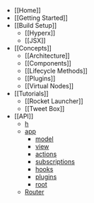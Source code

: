 * [[Home]]
* [[Getting Started]]
* [[Build Setup]]
  * [[Hyperx]]
  * [[JSX]]
* [[Concepts]]
  * [[Architecture]]
  * [[Components]]
  * [[Lifecycle Methods]]
  * [[Plugins]]
  * [[Virtual Nodes]]
* [[Tutorials]]
  * [[Rocket Launcher]]
  * [[Tweet Box]]
* [[API]]
  * [h](/hyperapp/hyperapp/wiki/api#h-)
  * [app](/hyperapp/hyperapp/wiki/api#app-)
    * [model](/hyperapp/hyperapp/wiki/api#model)
    * [view](/hyperapp/hyperapp/wiki/api#view)
    * [actions](/hyperapp/hyperapp/wiki/api#actions)
    * [subscriptions](/hyperapp/hyperapp/wiki/api#subscriptions)
    * [hooks](/hyperapp/hyperapp/wiki/api#hooks)
    * [plugins](/hyperapp/hyperapp/wiki/api#plugins)
    * [root](/hyperapp/hyperapp/wiki/api#root)
  * [Router](/hyperapp/hyperapp/wiki/api#Router)



